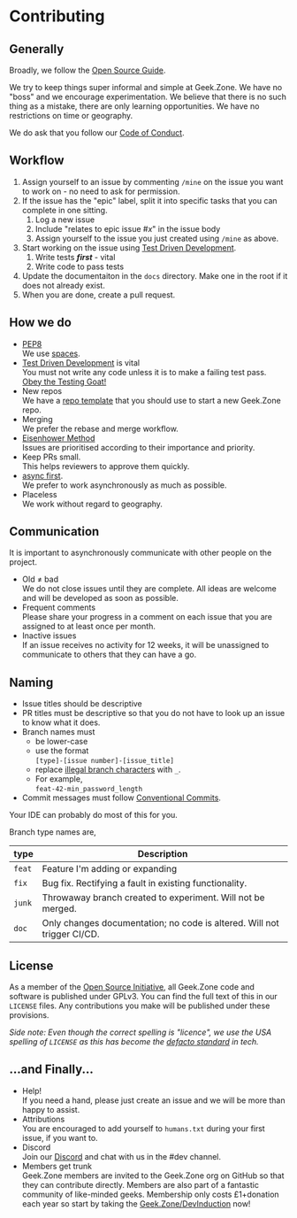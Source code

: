 # Contributing

## Generally

Broadly, we follow the [Open Source Guide](https://opensource.guide/how-to-contribute/).

We try to keep things super informal and simple at Geek.Zone. We have no "boss" and we encourage experimentation. We
believe that there is no such thing as a mistake, there are only learning opportunities. We have no restrictions on time
or geography.

We do ask that you follow our [Code of Conduct](https://geek.zone/code-of-conduct/).

## Workflow
1. Assign yourself to an issue by commenting `/mine` on the issue you want to work on - no need to ask for permission.
2. If the issue has the "epic" label, split it into specific tasks that you can complete in one sitting.
    1. Log a new issue
    2. Include "relates to epic issue #*x*" in the issue body
    3. Assign yourself to the issue you just created using `/mine` as above.
3. Start working on the issue using [Test Driven Development](https://youtu.be/llaUBH5oayw).
   1. Write tests ***first*** - vital
   2. Write code to pass tests
3. Update the documentaiton in the `docs` directory. Make one in the root if it does not already exist.
4. When you are done, create a pull request.

## How we do
- [PEP8](https://www.python.org/dev/peps/pep-0008/#tabs-or-spaces)
    <br>We use [spaces](https://www.youtube.com/watch?v=SsoOG6ZeyUI).
- [Test Driven Development](https://youtu.be/llaUBH5oayw) is vital
    <br>You must not write any code unless it is to make a failing test pass. [Obey the Testing Goat!](https://www.obeythetestinggoat.com/pages/book.html#toc)
- New repos
    <br>We have a [repo template](https://github.com/GeekZoneHQ/template) that you should use to start a new Geek.Zone repo.
- Merging
  <br>We prefer the rebase and merge workflow.
- [Eisenhower Method](https://en.wikipedia.org/wiki/Time_management#The_Eisenhower_Method)
  <br>Issues are prioritised according to their importance and priority.
- Keep PRs small.
  <br>This helps reviewers to approve them quickly.
- [async first](https://about.gitlab.com/company/culture/all-remote/asynchronous/).
  <br>We prefer to work asynchronously as much as possible.
- Placeless
  <br>We work without regard to geography.

## Communication
It is important to asynchronously communicate with other people on the project.

- Old ≠ bad
  <br>We do not close issues until they are complete. All ideas are welcome and will be developed as soon as possible.
- Frequent comments
  <br>Please share your progress in a comment on each issue that you are assigned to at least once per month.
- Inactive issues
  <br>If an issue receives no activity for 12 weeks, it will be unassigned to communicate to others that they can have a go.

## Naming

- Issue titles should be descriptive 
- PR titles must be descriptive so that you do not have to look up an issue to know what it does.
- Branch names must
  - be lower-case 
  - use the format<br />
    `[type]-[issue number]-[issue_title]`
  - replace [illegal branch characters](https://git-scm.com/docs/git-check-ref-format) with `_`. 
  - For example,<br />
   `feat-42-min_password_length`
- Commit messages must follow [Conventional Commits](https://conventionalcommits.org/).

Your IDE can probably do most of this for you.

Branch type names are,

| type   | Description                                                             |
|--------|-------------------------------------------------------------------------|
| `feat` | Feature I'm adding or expanding                                         | 
| `fix`  | Bug fix. Rectifying a fault in existing functionality.                  |
| `junk` | Throwaway branch created to experiment. Will not be merged.             |
| `doc`  | Only changes documentation; no code is altered. Will not trigger CI/CD. |


## License

As a member of the [Open Source Initiative](https://opensource.org/osi-affiliate-membership), all Geek.Zone code and software is published under GPLv3. You can find the full text of this in our `LICENSE` files. Any
contributions you make will be published under these provisions.

_Side note: Even though the correct spelling is "licence", we use the USA spelling of `LICENSE` as this has become the
[defacto standard](https://xkcd.com/927/) in tech._

## ...and Finally...

- Help!
  <br>If you need a hand, please just create an issue and we will be more than happy to assist.
- Attributions
  <br>You are encouraged to add yourself to `humans.txt` during your first issue, if you want to.
- Discord
  <br>Join our [Discord](http://geek.zone/discord) and chat with us in the #dev channel.  
- Members get trunk
  <br>Geek.Zone members are invited to the Geek.Zone org on GitHub so that they can contribute directly. Members are also part of a fantastic community of like-minded geeks. Membership only costs £1+donation each year so start by taking the [Geek.Zone/DevInduction](https://geek.zone/devinduction) now!
